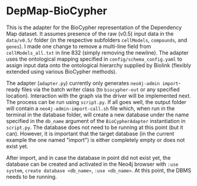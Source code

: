 # DepMap-BioCypher

This is the adapter for the BioCypher representation of the Dependency
Map dataset. It assumes presence of the raw (v0.5) input data in the
`data/v0.5/` folder (in the respective subfolders `cellModels`,
`compounds`, and `genes`). I made one change to remove a multi-line
field from `cellModels_all.txt` in line 832 (simply removing the
newline). The adapter uses the ontological mapping specified in
`config/schema_config.yaml` to assign input data onto the ontological
hierarchy supplied by Biolink (flexibly extended using various BioCypher
methods).

The adapter (`adapter.py`) currently only generates `neo4j-admin
import`-ready files via the batch writer class (to `biocypher-out` or
any specified location). Interaction with the graph via the driver will
be implemented next. The process can be run using `script.py`. If all
goes well, the output folder will contain a `neo4j-admin-import-call.sh`
file which, when run in the terminal in the database folder, will create
a new database under the name specified in the `db_name` argument of the
`BioCypherAdapter` instantiation in `script.py`. The database does not
need to be running at this point (but it can). However, it is important
that the target database (in the current example the one named "import")
is either completely empty or does not exist yet.

After import, and in case the database in point did not exist yet, the
database can be created and activated in the Neo4j browser with `:use
system`, `create database <db_name>`, `:use <db_name>`. At this point,
the DBMS needs to be running.